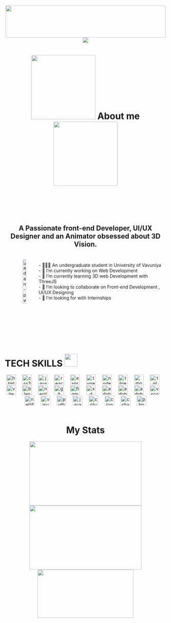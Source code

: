 
<h1 align="center">
  <img align="venter" src = "https://user-images.githubusercontent.com/74038190/225813708-98b745f2-7d22-48cf-9150-083f1b00d6c9.gif" width = 500px height=100px><br>
  <a href="https://github.com/DenverCoder1/readme-typing-svg"><img src="https://readme-typing-svg.herokuapp.com?font=Time+New+Roman&color=red&size=25&center=true&vCenter=true&width=600&height=100&lines=Hi+!✌️,I'm+YESHAN;Thanks+For+Visiting+My+Page.;"></a>
</h1>

<h1 align="center" font-weight="bold"><img align="venter" src = "https://user-images.githubusercontent.com/74038190/213911110-aedbef38-a29f-4b6b-a65c-11608b4f75a5.gif" width = 200px height=200px>
  About me<img align="venter" src = "https://user-images.githubusercontent.com/74038190/213911110-aedbef38-a29f-4b6b-a65c-11608b4f75a5.gif" width = 200px height=200px> <h1 align="center" font-weight="bold"></h1><br><br> <br> <h2 align="center"> A Passionate front-end Developer, UI/UX Designer and an Animator obsessed about 3D Vision.</h2><br>

<div style="display: flex; align-items: center;">
  <div tyle="flex: 1;">
    <img width="35%" align="right" src="https://github.com/Adam-pw/Adam-pw/blob/main/animation_500_kxa883sd.gif" alt="adam-pw" />
  </div>
      <div align="left" style="flex: 2; padding-left: 20px;">
- 🧑🏼‍🎓 An undergraduate student in University of Vavuniya <br>   
- 🔭 I’m currently working on Web Development<br>
- 🌱 I’m currently learning 3D web Development with ThreeJS<br>
- 👯 I’m looking to collaborate on Front-end Development , UI/UX Designing<br>
- 🤔 I’m looking for with Internships<br>
      </div>
</div>

<br><br><br><br><br><br>
<div>
<h1 align="Left">TECH SKILLS <img src="https://media2.giphy.com/media/QssGEmpkyEOhBCb7e1/giphy.gif?cid=ecf05e47a0n3gi1bfqntqmob8g9aid1oyj2wr3ds3mg700bl&rid=giphy.gif" width ="40"></h1>
<div align="center">
  <img src="https://skillicons.dev/icons?i=html" height="30" alt="html5 logo"  />
  <img width="12" />
  <img src="https://skillicons.dev/icons?i=css" height="30" alt="css3 logo"  />
  <img width="12" />
  <img src="https://skillicons.dev/icons?i=js" height="30" alt="javascript logo"  />
  <img width="12" />
  <img src="https://skillicons.dev/icons?i=react" height="30" alt="react logo"  />
  <img width="12" />
  <img src="https://skillicons.dev/icons?i=express" height="30" alt="express logo"  />
  <img width="12" />
  <img src="https://skillicons.dev/icons?i=ts" height="30" alt="typescript logo"  />
  <img width="12" />
  <img src="https://skillicons.dev/icons?i=nodejs" height="30" alt="nodejs logo"  />
  <img width="12" />
  <img src="https://skillicons.dev/icons?i=threejs" height="30" alt="threejs logo"  />
  <img width="12" />
  <img src="https://skillicons.dev/icons?i=mongodb" height="30" alt="mongodb logo"  />
  <img width="12" />
  <img src="https://skillicons.dev/icons?i=tailwind" height="30" alt="tailwindcss logo"  />
  <img width="12" />
  <img src="https://skillicons.dev/icons?i=vite" height="30" alt="vite logo"  />
  <img width="12" />
  <img src="https://skillicons.dev/icons?i=blender" height="30" alt="blender logo"  />
  <img width="12" />
  <img src="https://skillicons.dev/icons?i=nextjs" height="30" alt="nextjs logo"  />
  <img width="12" />
  <img src="https://skillicons.dev/icons?i=git" height="30" alt="git logo"  />
  <img width="12" />
  <img src="https://skillicons.dev/icons?i=figma" height="30" alt="figma logo"  />
  <img width="12" />
  <img src="https://skillicons.dev/icons?i=xd" height="30" alt="xd logo"  />
  <img width="12" />
  <img src="https://skillicons.dev/icons?i=ae" height="30" alt="adobeaftereffects logo"  />
  <img width="12" />
  <img src="https://skillicons.dev/icons?i=ps" height="30" alt="adobephotoshop logo"  />
  <img width="12" />
  <img src="https://skillicons.dev/icons?i=ai" height="30" alt="adobeillustrator logo"  />
  <img width="12" />
  <img src="https://skillicons.dev/icons?i=vscode" height="30" alt="vscode logo"  />
  <img width="12" />
  <img src="https://skillicons.dev/icons?i=netlify" height="30" alt="netlify logo"  />
  <img width="12" />
  <img src="https://skillicons.dev/icons?i=visualstudio" height="30" alt="visualstudio logo"  />
  <img width="12" />
  <img src="https://skillicons.dev/icons?i=py" height="30" alt="python logo"  />
  <img width="12" />
  <img src="https://skillicons.dev/icons?i=java" height="30" alt="java logo"  />
  <img width="12" />
  <img src="https://skillicons.dev/icons?i=cpp" height="30" alt="cplusplus logo"  />
  <img width="12" />
  <img src="https://skillicons.dev/icons?i=c" height="30" alt="c logo"  />
  <img width="12" />
  <img src="https://skillicons.dev/icons?i=cs" height="30" alt="csharp logo"  />
  <img width="12" />
  <img src="https://skillicons.dev/icons?i=php" height="30" alt="php logo"  />
  </div>
</div>



<br clear="both">


<h1 align="center">My Stats</h1>

<div align="center">
  <img src="https://github-readme-stats.vercel.app/api?username=YeshanSamarakoon&theme=shadow_blue&hide_border=false&include_all_commits=false&count_private=true" width="350" height="200" />
  <img src="https://nirzak-streak-stats.vercel.app/?user=YeshanSamarakoon&theme=shadow_blue&hide_border=false" width="350" height="200" />
  <img src="https://github-readme-stats.vercel.app/api/top-langs/?username=YeshanSamarakoon&theme=shadow_blue&hide_border=false&include_all_commits=false&count_private=true&layout=compact" width="300" height="150" />
</div>




